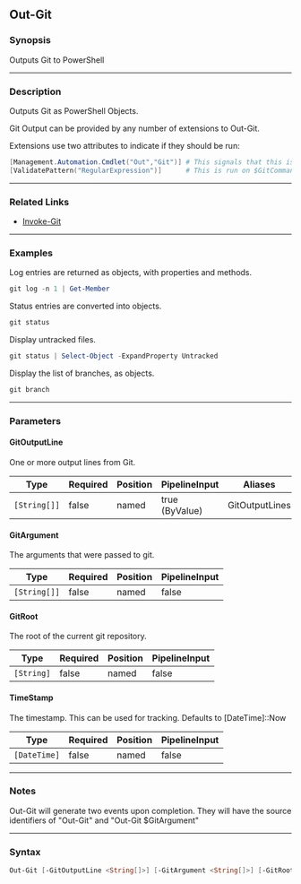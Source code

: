 Out-Git
-------




### Synopsis
Outputs Git to PowerShell



---


### Description

Outputs Git as PowerShell Objects.

Git Output can be provided by any number of extensions to Out-Git.

Extensions use two attributes to indicate if they should be run:

~~~PowerShell
[Management.Automation.Cmdlet("Out","Git")] # This signals that this is an extension for Out-Git
[ValidatePattern("RegularExpression")]      # This is run on $GitCommand to determine if the extension should run.
~~~



---


### Related Links
* [Invoke-Git](Invoke-Git.md)





---


### Examples
Log entries are returned as objects, with properties and methods.

```PowerShell
git log -n 1 | Get-Member
```
Status entries are converted into objects.

```PowerShell
git status
```
Display untracked files.

```PowerShell
git status | Select-Object -ExpandProperty Untracked
```
Display the list of branches, as objects.

```PowerShell
git branch
```


---


### Parameters
#### **GitOutputLine**

One or more output lines from Git.






|Type        |Required|Position|PipelineInput |Aliases       |
|------------|--------|--------|--------------|--------------|
|`[String[]]`|false   |named   |true (ByValue)|GitOutputLines|



#### **GitArgument**

The arguments that were passed to git.






|Type        |Required|Position|PipelineInput|
|------------|--------|--------|-------------|
|`[String[]]`|false   |named   |false        |



#### **GitRoot**

The root of the current git repository.






|Type      |Required|Position|PipelineInput|
|----------|--------|--------|-------------|
|`[String]`|false   |named   |false        |



#### **TimeStamp**

The timestamp.   This can be used for tracking.  Defaults to [DateTime]::Now






|Type        |Required|Position|PipelineInput|
|------------|--------|--------|-------------|
|`[DateTime]`|false   |named   |false        |





---


### Notes
Out-Git will generate two events upon completion.  They will have the source identifiers of "Out-Git" and "Out-Git $GitArgument"



---


### Syntax
```PowerShell
Out-Git [-GitOutputLine <String[]>] [-GitArgument <String[]>] [-GitRoot <String>] [-TimeStamp <DateTime>] [<CommonParameters>]
```
